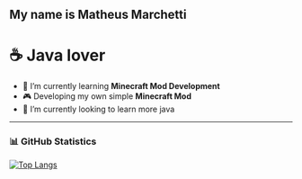## My name is Matheus Marchetti
# :coffee: Java lover

- :gem: I’m currently learning **Minecraft Mod Development**
- :video_game: Developing my own simple **Minecraft Mod**
- 🌱 I’m currently looking to learn more java 
---
### 📊 GitHub Statistics

[![Top Langs](https://github-readme-stats.vercel.app/api/top-langs/?username=Mathchety&layout=compact&theme=dark)](https://github.com/anuraghazra/github-readme-stats)


<!--
**Mathchety/Mathchety** is a ✨ _special_ ✨ repository because its `README.md` (this file) appears on your GitHub profile.

Here are some ideas to get you started:

- 🔭 I’m currently working on ...
- 🌱 I’m currently learning ...
- 👯 I’m looking to collaborate on ...
- 🤔 I’m looking for help with ...
- 💬 Ask me about ...
- 📫 How to reach me: ...
- 😄 Pronouns: ...
- ⚡ Fun fact: ...
-->
